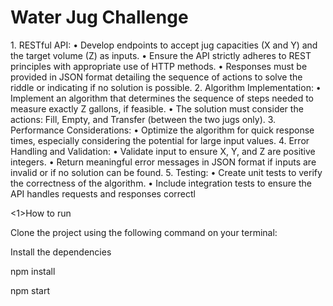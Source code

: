 <h1>Water Jug Challenge</h1>
1. RESTful API:
• Develop endpoints to accept jug capacities (X and Y) and the target volume (Z) as inputs.
• Ensure the API strictly adheres to REST principles with appropriate use of HTTP 
methods.
• Responses must be provided in JSON format detailing the sequence of actions to solve 
the riddle or indicating if no solution is possible.
2. Algorithm Implementation:
• Implement an algorithm that determines the sequence of steps needed to measure 
exactly Z gallons, if feasible.
• The solution must consider the actions: Fill, Empty, and Transfer (between the two jugs 
only).
3. Performance Considerations:
• Optimize the algorithm for quick response times, especially considering the potential for 
large input values.
4. Error Handling and Validation:
• Validate input to ensure X, Y, and Z are positive integers.
• Return meaningful error messages in JSON format if inputs are invalid or if no solution 
can be found.
5. Testing:
• Create unit tests to verify the correctness of the algorithm.
• Include integration tests to ensure the API handles requests and responses correctl

<1>How to run</h>

Clone the project using the following command on your terminal:


Install the dependencies

npm install


npm start
